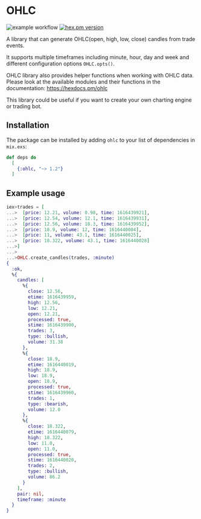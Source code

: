 # OHLC

![example workflow](https://github.com/alfetahe/ohlc/actions/workflows/elixir.yml/badge.svg)  [![hex.pm version](https://img.shields.io/hexpm/v/coverex.svg?style=flat)](https://hex.pm/packages/ohlc)


A library that can generate OHLC(open, high, low, close) candles from trade events.

It supports multiple timeframes including minute, hour, day and week and different configuration
options `OHLC.opts()`.

OHLC library also provides helper functions when working with OHLC data.
Please look at the available modules and their functions in the documentation:
https://hexdocs.pm/ohlc

This library could be useful if you want to create your own charting engine or trading bot.

## Installation

The package can be installed by adding `ohlc` to your
list of dependencies in `mix.exs`:

```elixir
def deps do
  [
    {:ohlc, "~> 1.2"}
  ]
```

## Example usage
```elixir
iex>trades = [
...>  [price: 12.21, volume: 0.98, time: 1616439921],
...>  [price: 12.54, volume: 12.1, time: 1616439931],
...>  [price: 12.56, volume: 18.3, time: 1616439952],
...>  [price: 18.9, volume: 12, time: 1616440004],
...>  [price: 11, volume: 43.1, time: 1616440025],
...>  [price: 18.322, volume: 43.1, time: 1616440028]
...>]
...>
...>OHLC.create_candles(trades, :minute)
{
  :ok,
  %{
    candles: [
      %{
        close: 12.56,
        etime: 1616439959,
        high: 12.56,
        low: 12.21,
        open: 12.21,
        processed: true,
        stime: 1616439900,
        trades: 3,
        type: :bullish,
        volume: 31.38
      },
      %{
        close: 18.9,
        etime: 1616440019,
        high: 18.9,
        low: 18.9,
        open: 18.9,
        processed: true,
        stime: 1616439960,
        trades: 1,
        type: :bearish,
        volume: 12.0
      },
      %{
        close: 18.322,
        etime: 1616440079,
        high: 18.322,
        low: 11.0,
        open: 11.0,
        processed: true,
        stime: 1616440020,
        trades: 2,
        type: :bullish,
        volume: 86.2
      }
    ],
    pair: nil,
    timeframe: :minute
  }
}
```